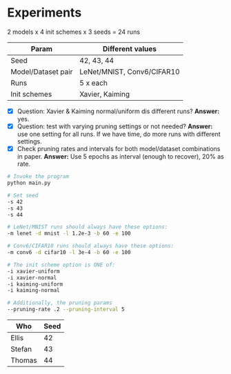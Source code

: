 # Experiments

2 models x 4 init schemes x 3 seeds = 24 runs

| Param              | Different values           |
|--------------------|----------------------------|
| Seed               | 42, 43, 44                 |
| Model/Dataset pair | LeNet/MNIST, Conv6/CIFAR10 |
| Runs               | 5 x each                   |
| Init schemes       | Xavier, Kaiming            |

- [x] Question: Xavier & Kaiming normal/uniform dis different runs? __Answer:__ yes.
- [x] Question: test with varying pruning settings or not needed? __Answer:__
  use one setting for all runs. If we have time, do more runs with different
  settings.
- [x] Check pruning rates and intervals for both model/dataset combinations in
  paper. __Answer:__ Use 5 epochs as interval (enough to recover), 20% as rate.

```bash
# Invoke the program
python main.py

# Set seed
-s 42
-s 43
-s 44

# LeNet/MNIST runs should always have these options:
-m lenet -d mnist -l 1.2e-3 -b 60 -e 100

# Conv6/CIFAR10 runs should always have these options:
-m conv6 -d cifar10 -l 3e-4 -b 60 -e 100

# The init scheme option is ONE of:
-i xavier-uniform
-i xavier-normal
-i kaiming-uniform
-i kaiming-normal

# Additionally, the pruning params
--pruning-rate .2 --pruning-interval 5
```

| Who    | Seed |
|--------|------|
| Ellis  | 42   |
| Stefan | 43   |
| Thomas | 44   |
